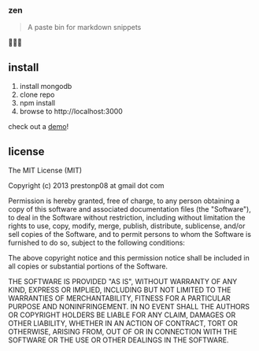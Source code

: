 ### zen
> A paste bin for markdown snippets

:poop::poop::poop:

install
-------

1. install mongodb
2. clone repo
3. npm install
4. browse to http://localhost:3000  
    
check out a [demo](http://zen.drawwww.com)!

license
-------

The MIT License (MIT)

Copyright (c) 2013 prestonp08 at gmail dot com

Permission is hereby granted, free of charge, to any person obtaining a copy
of this software and associated documentation files (the "Software"), to deal
in the Software without restriction, including without limitation the rights
to use, copy, modify, merge, publish, distribute, sublicense, and/or sell
copies of the Software, and to permit persons to whom the Software is
furnished to do so, subject to the following conditions:

The above copyright notice and this permission notice shall be included in
all copies or substantial portions of the Software.

THE SOFTWARE IS PROVIDED "AS IS", WITHOUT WARRANTY OF ANY KIND, EXPRESS OR
IMPLIED, INCLUDING BUT NOT LIMITED TO THE WARRANTIES OF MERCHANTABILITY,
FITNESS FOR A PARTICULAR PURPOSE AND NONINFRINGEMENT. IN NO EVENT SHALL THE
AUTHORS OR COPYRIGHT HOLDERS BE LIABLE FOR ANY CLAIM, DAMAGES OR OTHER
LIABILITY, WHETHER IN AN ACTION OF CONTRACT, TORT OR OTHERWISE, ARISING FROM,
OUT OF OR IN CONNECTION WITH THE SOFTWARE OR THE USE OR OTHER DEALINGS IN
THE SOFTWARE.
